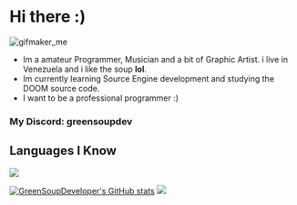 # Hi there :)
![gifmaker_me](https://github.com/GreenSoupDeveloper/GreenSoupDeveloper/assets/109924369/5be6c8b7-8a03-45ee-b5ee-c42b7a733890)

* Im a amateur Programmer, Musician and a bit of Graphic Artist. i live in Venezuela and i like the soup <Strong>lol</Strong>.
* Im currently learning Source Engine development and studying the DOOM source code.
* I want to be a professional programmer :)

### My Discord: greensoupdev

## Languages I Know
<img src="https://skillicons.dev/icons?i=haxe,haxeflixel,css,cs,java,python,c,cpp,js,html,&perline=10&theme=dark"/>

[![GreenSoupDeveloper's GitHub stats](https://github-readme-stats.vercel.app/api?username=GreenSoupDeveloper&theme=gotham)](https://github.com/anuraghazra/github-readme-stats)
![](https://github-readme-stats.vercel.app/api/top-langs/?username=GreenSoupDeveloper&layout=compact&theme=gotham)
<!--
**GreenSoupDeveloper/GreenSoupDeveloper** is a 鉁� _special_ 鉁� repository because its `README.md` (this file) appears on your GitHub profile.


